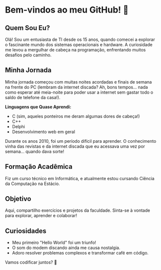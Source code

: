 # Bem-vindos ao meu GitHub! 👋

## Quem Sou Eu?

Olá! Sou um entusiasta de TI desde os 15 anos, quando comecei a explorar o fascinante mundo dos sistemas operacionais e hardware. A curiosidade me levou a mergulhar de cabeça na programação, enfrentando muitos desafios pelo caminho.

## Minha Jornada

Minha jornada começou com muitas noites acordadas e finais de semana na frente do PC (lembram da internet discada? Ah, bons tempos... nada como esperar até meia-noite para poder usar a internet sem gastar todo o saldo de telefone da casa!).

**Linguagens que Quase Aprendi:**

- C (sim, aqueles ponteiros me deram algumas dores de cabeça!)
- C++
- Delphi
- Desenvolvimento web em geral

Durante os anos 2010, foi um período difícil para aprender. O conhecimento vinha das revistas e da internet discada que eu acessava uma vez por semana... quando dava sorte!

## Formação Acadêmica

Fiz um curso técnico em Informática, e atualmente estou cursando Ciência da Computação na Estácio.

## Objetivo

Aqui, compartilho exercícios e projetos da faculdade. Sinta-se à vontade para explorar, aprender e colaborar!

## Curiosidades

- Meu primeiro "Hello World" foi um triunfo!
- O som do modem discando ainda me causa nostalgia.
- Adoro resolver problemas complexos e transformar café em código.

Vamos codificar juntos? 🚀
